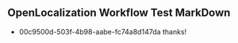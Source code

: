 ## OpenLocalization Workflow Test MarkDown
* 00c9500d-503f-4b98-aabe-fc74a8d147da thanks!

<!--HONumber=Jul16_HO3-->


